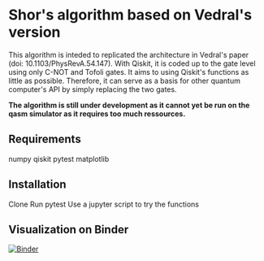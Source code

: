 # Shor's algorithm based on Vedral's version 
This algorithm is inteded to replicated the architecture in Vedral's paper (doi: 10.1103/PhysRevA.54.147).
With Qiskit, it is coded up to the gate level using only C-NOT and Tofoli gates. It aims to using Qiskit's functions as little as possible. 
Therefore, it can serve as a basis for other quantum computer's API by simply replacing the two gates. 

<b>The algorithm is still under development as it cannot yet be run on the qasm simulator as it requires too much ressources.</b>

## Requirements
numpy
qiskit
pytest
matplotlib

## Installation
Clone 
Run pytest
Use a jupyter script to try the functions

## Visualization on Binder
[![Binder](https://mybinder.org/badge_logo.svg)](https://mybinder.org/v2/gh/maxhant/shor_algorithm_qiskit/main)
